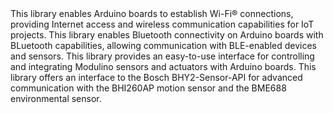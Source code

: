 <EssentialsColumn title="Suggested Libraries">
    <EssentialElement link="https://github.com/arduino-libraries/WiFi" title="Arduino WiFi" type="library">
        This library enables Arduino boards to establish Wi-Fi® connections, providing Internet access and wireless communication capabilities for IoT projects.
    </EssentialElement>
    <EssentialElement link="https://www.arduino.cc/en/Reference/ArduinoBLE" title="Arduino BLE" type="library">
        This library enables Bluetooth connectivity on Arduino boards with BLuetooth capabilities, allowing communication with BLE-enabled devices and sensors.
    </EssentialElement>
    <EssentialElement link="https://github.com/arduino-libraries/Modulino" title="Arduino Modulino" type="library">
        This library provides an easy-to-use interface for controlling and integrating Modulino sensors and actuators with Arduino boards.
    </EssentialElement>
    <EssentialElement link="https://github.com/arduino-libraries/Arduino_BHY2" title="Arduino BHY2" type="library">
        This library offers an interface to the Bosch BHY2-Sensor-API for advanced communication with the BHI260AP motion sensor and the BME688 environmental sensor.
    </EssentialElement>
</EssentialsColumn>